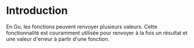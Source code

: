 # Introduction

En Go, les fonctions peuvent renvoyer plusieurs valeurs. Cette fonctionnalité est couramment utilisée pour renvoyer à la fois un résultat et une valeur d'erreur à partir d'une fonction.
